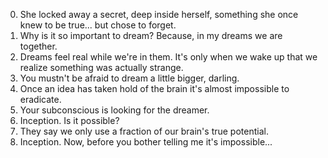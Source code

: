 0. She locked away a secret, deep inside herself, something she once knew to be true... but chose to forget.
1. Why is it so important to dream? Because, in my dreams we are together.
2. Dreams feel real while we're in them. It's only when we wake up that we realize something was actually strange.
3. You mustn't be afraid to dream a little bigger, darling.
4. Once an idea has taken hold of the brain it's almost impossible to eradicate.
5. Your subconscious is looking for the dreamer.
6. Inception. Is it possible?
7. They say we only use a fraction of our brain's true potential.
8. Inception. Now, before you bother telling me it's impossible...
